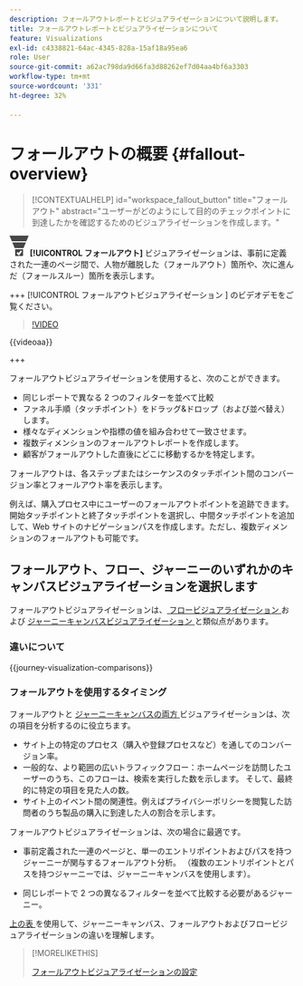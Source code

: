 ```yaml
---
description: フォールアウトレポートとビジュアライゼーションについて説明します。
title: フォールアウトレポートとビジュアライゼーションについて
feature: Visualizations
exl-id: c4338821-64ac-4345-828a-15af18a95ea6
role: User
source-git-commit: a62ac798da9d66fa3d88262ef7d04aa4bf6a3303
workflow-type: tm+mt
source-wordcount: '331'
ht-degree: 32%

---
```


# フォールアウトの概要 {#fallout-overview}

<!-- markdownlint-disable MD034 -->

>[!CONTEXTUALHELP]
>id="workspace_fallout_button"
>title="フォールアウト"
>abstract="ユーザーがどのようにして目的のチェックポイントに到達したかを確認するためのビジュアライゼーションを作成します。"

<!-- markdownlint-enable MD034 -->


![ コンバージョンファネル ](/help/assets/icons/ConversionFunnel.svg)**[!UICONTROL フォールアウト]** ビジュアライゼーションは、事前に定義された一連のページ間で、人物が離脱した（フォールアウト）箇所や、次に進んだ（フォールスルー）箇所を表示します。

+++ [!UICONTROL  フォールアウトビジュアライゼーション ] のビデオデモをご覧ください。

>[!VIDEO](https://video.tv.adobe.com/v/345883/?quality=12)

{{videoaa}}

+++

フォールアウトビジュアライゼーションを使用すると、次のことができます。

* 同じレポートで異なる 2 つのフィルターを並べて比較
* ファネル手順（タッチポイント）をドラッグ&amp;ドロップ（および並べ替え）します。
* 様々なディメンションや指標の値を組み合わせて一致させます。
* 複数ディメンションのフォールアウトレポートを作成します。
* 顧客がフォールアウトした直後にどこに移動するかを特定します。

フォールアウトは、各ステップまたはシーケンスのタッチポイント間のコンバージョン率とフォールアウト率を表示します。

例えば、購入プロセス中にユーザーのフォールアウトポイントを追跡できます。 開始タッチポイントと終了タッチポイントを選択し、中間タッチポイントを追加して、Web サイトのナビゲーションパスを作成します。ただし、複数ディメンションのフォールアウトも可能です。

## フォールアウト、フロー、ジャーニーのいずれかのキャンバスビジュアライゼーションを選択します

フォールアウトビジュアライゼーションは、[ フロービジュアライゼーション ](/help/analysis-workspace/visualizations/c-flow/flow.md) および [ジャーニーキャンバスビジュアライゼーション ](/help/analysis-workspace/visualizations/journey-canvas/journey-canvas.md) と類似点があります。

### 違いについて

<!-- Information in this snippet is shared between Journey canvas, Fallout, and Flow visualization docs -->

{{journey-visualization-comparisons}}

### フォールアウトを使用するタイミング

フォールアウトと [ジャーニーキャンバスの両方 ](/help/analysis-workspace/visualizations/journey-canvas/journey-canvas.md) ビジュアライゼーションは、次の項目を分析するのに役立ちます。

* サイト上の特定のプロセス（購入や登録プロセスなど）を通してのコンバージョン率。
* 一般的な、より範囲の広いトラフィックフロー：ホームページを訪問したユーザーのうち、このフローは、検索を実行した数を示します。 そして、最終的に特定の項目を見た人の数。
* サイト上のイベント間の関連性。例えばプライバシーポリシーを閲覧した訪問者のうち製品の購入に到達した人の割合を示します。

フォールアウトビジュアライゼーションは、次の場合に最適です。

* 事前定義された一連のページと、単一のエントリポイントおよびパスを持つジャーニーが関与するフォールアウト分析。 （複数のエントリポイントとパスを持つジャーニーでは、ジャーニーキャンバスを使用します）。

* 同じレポートで 2 つの異なるフィルターを並べて比較する必要があるジャーニー。

[ 上の表 ](#understand-the-differences) を使用して、ジャーニーキャンバス、フォールアウトおよびフロービジュアライゼーションの違いを理解します。

>[!MORELIKETHIS]
>
>[フォールアウトビジュアライゼーションの設定](configuring-fallout.md)



